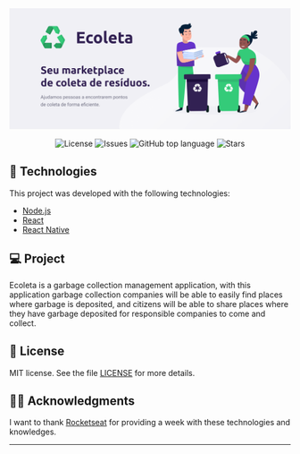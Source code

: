 <img alt="GoStack" src="githubAssets/ecoleta.png" />

<p align="center">

  <a href="LICENSE" style="text-decoration: none">
    <img alt="License" src="https://img.shields.io/github/license/wesleyfeitosa/ecoleta?color=34CB79" />
  </a>

  <a href="https://github.com/wesleyfeitosa/ecoleta/issues" style="text-decoration: none">
    <img alt="Issues" src="https://img.shields.io/github/issues/wesleyfeitosa/ecoleta?color=34CB79" />
  </a>

  <a href="#" style="text-decoration: none">
    <img alt="GitHub top language" src="https://img.shields.io/github/languages/top/wesleyfeitosa/ecoleta?color=34CB79" />
  </a>
  
  <a href="https://github.com/wesleyfeitosa/ecoleta/stargazers" style="text-decoration: none">
    <img alt="Stars" src="https://img.shields.io/github/stars/wesleyfeitosa/ecoleta?style=social" />
  </a>

</p>

## :rocket: Technologies

This project was developed with the following technologies:

- [Node.js](https://nodejs.org/en/)
- [React](https://reactjs.org)
- [React Native](https://facebook.github.io/react-native/)

## 💻 Project

Ecoleta is a garbage collection management application, with this application garbage collection companies will be able to easily find places where garbage is deposited, and citizens will be able to share places where they have garbage deposited for responsible companies to come and collect.

## :memo: License

MIT license. See the file [LICENSE](LICENSE) for more details.

## 🙏🏼 Acknowledgments

I want to thank [Rocketseat](https://github.com/Rocketseat) for providing a week with these technologies and knowledges.


---
